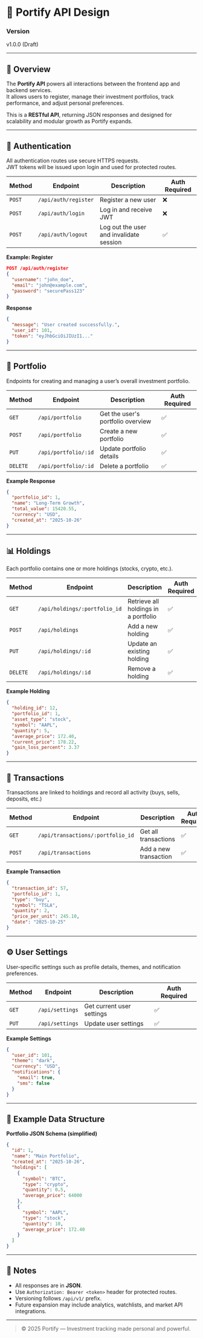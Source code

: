 # 🧩 Portify API Design

### Version
v1.0.0 (Draft)

---

## 📘 Overview

The **Portify API** powers all interactions between the frontend app and backend services.  
It allows users to register, manage their investment portfolios, track performance, and adjust personal preferences.

This is a **RESTful API**, returning JSON responses and designed for scalability and modular growth as Portify expands.

---

## 🔐 Authentication

All authentication routes use secure HTTPS requests.  
JWT tokens will be issued upon login and used for protected routes.

| Method | Endpoint | Description | Auth Required |
|--------|-----------|--------------|----------------|
| `POST` | `/api/auth/register` | Register a new user | ❌ |
| `POST` | `/api/auth/login` | Log in and receive JWT | ❌ |
| `POST` | `/api/auth/logout` | Log out the user and invalidate session | ✅ |

**Example: Register**
```json
POST /api/auth/register
{
  "username": "john_doe",
  "email": "john@example.com",
  "password": "securePass123"
}
```

**Response**
```json
{
  "message": "User created successfully.",
  "user_id": 101,
  "token": "eyJhbGciOiJIUzI1..."
}
```

---

## 💼 Portfolio

Endpoints for creating and managing a user’s overall investment portfolio.

| Method | Endpoint | Description | Auth Required |
|--------|-----------|--------------|----------------|
| `GET` | `/api/portfolio` | Get the user's portfolio overview | ✅ |
| `POST` | `/api/portfolio` | Create a new portfolio | ✅ |
| `PUT` | `/api/portfolio/:id` | Update portfolio details | ✅ |
| `DELETE` | `/api/portfolio/:id` | Delete a portfolio | ✅ |

**Example Response**
```json
{
  "portfolio_id": 1,
  "name": "Long-Term Growth",
  "total_value": 15420.55,
  "currency": "USD",
  "created_at": "2025-10-26"
}
```

---

## 📊 Holdings

Each portfolio contains one or more holdings (stocks, crypto, etc.).

| Method | Endpoint | Description | Auth Required |
|--------|-----------|--------------|----------------|
| `GET` | `/api/holdings/:portfolio_id` | Retrieve all holdings in a portfolio | ✅ |
| `POST` | `/api/holdings` | Add a new holding | ✅ |
| `PUT` | `/api/holdings/:id` | Update an existing holding | ✅ |
| `DELETE` | `/api/holdings/:id` | Remove a holding | ✅ |

**Example Holding**
```json
{
  "holding_id": 12,
  "portfolio_id": 1,
  "asset_type": "stock",
  "symbol": "AAPL",
  "quantity": 5,
  "average_price": 172.40,
  "current_price": 178.22,
  "gain_loss_percent": 3.37
}
```

---

## 💸 Transactions

Transactions are linked to holdings and record all activity (buys, sells, deposits, etc.)

| Method | Endpoint | Description | Auth Required |
|--------|-----------|--------------|----------------|
| `GET` | `/api/transactions/:portfolio_id` | Get all transactions | ✅ |
| `POST` | `/api/transactions` | Add a new transaction | ✅ |

**Example Transaction**
```json
{
  "transaction_id": 57,
  "portfolio_id": 1,
  "type": "buy",
  "symbol": "TSLA",
  "quantity": 2,
  "price_per_unit": 245.10,
  "date": "2025-10-25"
}
```

---

## ⚙️ User Settings

User-specific settings such as profile details, themes, and notification preferences.

| Method | Endpoint | Description | Auth Required |
|--------|-----------|--------------|----------------|
| `GET` | `/api/settings` | Get current user settings | ✅ |
| `PUT` | `/api/settings` | Update user settings | ✅ |

**Example Settings**
```json
{
  "user_id": 101,
  "theme": "dark",
  "currency": "USD",
  "notifications": {
    "email": true,
    "sms": false
  }
}
```

---

## 🧱 Example Data Structure

**Portfolio JSON Schema (simplified)**  
```json
{
  "id": 1,
  "name": "Main Portfolio",
  "created_at": "2025-10-26",
  "holdings": [
    {
      "symbol": "BTC",
      "type": "crypto",
      "quantity": 0.5,
      "average_price": 64000
    },
    {
      "symbol": "AAPL",
      "type": "stock",
      "quantity": 10,
      "average_price": 172.40
    }
  ]
}
```

---

## 🧩 Notes

- All responses are in **JSON**.  
- Use `Authorization: Bearer <token>` header for protected routes.  
- Versioning follows `/api/v1/` prefix.  
- Future expansion may include analytics, watchlists, and market API integrations.

---

> © 2025 Portify — Investment tracking made personal and powerful.
